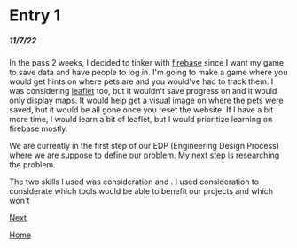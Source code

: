 # Entry 1
##### 11/7/22

In the pass 2 weeks, I decided to tinker with [firebase](https://firebase.google.com/) since I want my game to save data and have people to log in. I'm going to make a game where you would get hints on where pets are and you would've had to track them. I was considering [leaflet](https://leafletjs.com/) too, but it wouldn't save progress on and it would only display maps. It would help get a visual image on where the pets were saved, but it would be all gone once you reset the website. If I have a bit more time, I would learn a bit of leaflet, but I would prioritize learning on firebase mostly.

We are currently in the first step of our EDP (Engineering Design Process) where we are suppose to define our problem. My next step is researching the problem.

The two skills I used was consideration and . I used consideration to considerate which tools would be able to benefit our projects and which won't

[Next](entry02.md)

[Home](../README.md)
